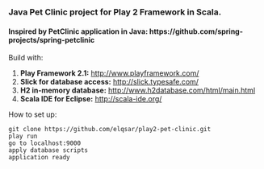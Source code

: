 <h3>Java Pet Clinic project for Play 2 Framework in Scala.</h3>

<h4>Inspired by PetClinic application in Java: https://github.com/spring-projects/spring-petclinic</h4>

<p>Build with:</p>

1. <b>Play Framework 2.1:</b> http://www.playframework.com/
2. <b>Slick for database access:</b> http://slick.typesafe.com/
3. <b>H2 in-memory database:</b> http://www.h2database.com/html/main.html
4. <b>Scala IDE for Eclipse:</b> http://scala-ide.org/

<p>How to set up:</p>

<pre><code>git clone https://github.com/elqsar/play2-pet-clinic.git
play run
go to localhost:9000
apply database scripts
application ready
</code></pre>


